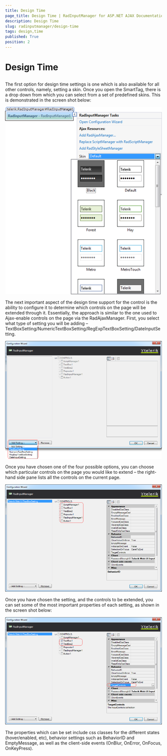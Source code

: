 ```yaml
---
title: Design Time
page_title: Design Time | RadInputManager for ASP.NET AJAX Documentation
description: Design Time
slug: radinputmanager/design-time
tags: design,time
published: True
position: 2
---
```


# Design Time



## 

The first option for design time settings is one which is also available for all other controls, namely, setting a skin. Once you open the SmartTag, there is a drop down from which you can select from a set of predefined skins. This is demonstrated in the screen shot below:

![Screen capture](images/ScreenCap.png)

The next important aspect of the design time support for the control is the ability to configure it to determine which controls on the page will be extended through it. Essentially, the approach is similar to the one used to Ajax-enable controls on the page via the RadAjaxManager. First, you select what type of setting you will be adding – TextBoxSetting/NumericTextBoxSetting/RegExpTextBoxSetting/DateInputSetting.

![Screen capture](images/ScreenCap1.png)

Once you have chosen one of the four possible options, you can choose which particular controls on the page you would like to extend – the right-hand side pane lists all the controls on the current page.

![Screen capture](images/ScreenCap2.png)

Once you have chosen the setting, and the controls to be extended, you can set some of the most important properties of each setting, as shown in the screen shot below:

![Screen capture](images/ScreenCap3.png)

The properties which can be set include css classes for the different states (hover/enabled, etc), behavior settings such as BehaviorID and EmptyMessage, as well as the client-side events (OnBlur, OnError, OnFocus, OnKeyPress).

